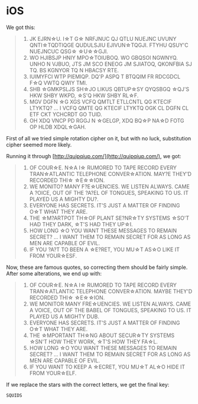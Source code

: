 # iOS

We got this:

> 1. JK EJRN☆U. I☆T G☆ NRFJNUC QJ QTLU NUEJNC UVUNY QNTI☆TQDTIQGE QUDULSJIU EJIVUN☆TQGJI. FTYHU QSUY'C NUEJNCUC QSG☆ ☆U☆☆GJI.
>2. WO HJIBSJP HNIY MPO☆TOIUBOQ. WO GBQSOI NGWNYQ. UNHO N VJBUO, JTS JM SCO ENEOG JM SJIATOQ, QKONFBIA SJ TQ. BS KGNYOR TQ N HBACSY RTE.
>3. IUIMYFCI WTP PIEMIQP. DQ'P ASPQ T BTQQIM FR RDCGDCL F☆Q VWTQ QWIY TMI.
>4. SHB ☆GMKPSLJS SH☆JO LIKUS QBTUP☆SY QYQSBGQ ☆QJ'S HKW SHBY WKPD, ☆S'Q HKW SHBY RL☆F.
>5. MGV DGFN ☆G XGS VCFQ QMTLT ETLLCNTL QG KTECIF LTYKTQ? ... I VCFQ QMTE QG KTECIF LTYKTQ OGK CL DGFN CL ETF CKT YCHCRDT GO TUID.
>6. OH XDQ VNCP PD RGGJ N ☆GELGP, XDQ BQ☆P NA☆D FOTG OP HLDB XDQL☆GAH.

First of all we tried simple rotation cipher on it, but with no luck, substitution cipher seemed more likely.

Running it through [http://quipqiup.com/](http://quipqiup.com/), we got:

> 1. OF COUR☆E. N☆A I☆ RUMORED TO TAPE RECORD EVERY TRAN☆ATLANTIC TELEPHONE CONVER☆ATION. MAY?E THEY'D RECORDED THI☆ ☆E☆☆ION.
> 2. WE MONITO? MANY F?E☆UENCIES. WE LISTEN ALWAYS. CAME A ?OICE, OUT OF THE ?A?EL OF TONGUES, SPEAKING TO US. IT PLAYED US A MIGHTY DU?.
> 3. EVERYONE HAS SECRETS. IT'S JUST A MATTER OF FINDING O☆T WHAT THEY ARE.
> 4. THE ☆M?ARTPOT TH☆OF PLANT SE?NR☆TY SYSTEMS ☆SO'T HAD THEY DARK, ☆T'S HAD THEY UP☆I.
> 5. HOW LONG ☆O YOU WANT THESE MESSAGES TO REMAIN SECRET? ... I WANT THEM TO REMAIN SECRET FOR AS LONG AS MEN ARE CAPABLE OF EVIL.
> 6. IF YOU ?A?T TO BEEN A ☆E?RET, YOU MU☆T AS☆O LIKE IT FROM YOUR☆ESF.

Now, these are famous quotes, so correcting them should be fairly simple. After some alterations, we end up with:

> 1. OF COUR☆E. N☆A I☆ RUMORED TO TAPE RECORD EVERY TRAN☆ATLANTIC TELEPHONE CONVER☆ATION. MAYBE THEY'D RECORDED THI☆ ☆E☆☆ION.
> 2. WE MONITOR MANY FRE☆UENCIES. WE LISTEN ALWAYS. CAME A VOICE, OUT OF THE BABEL OF TONGUES, SPEAKING TO US. IT PLAYED US A MIGHTY DUB.
> 3. EVERYONE HAS SECRETS. IT'S JUST A MATTER OF FINDING O☆T WHAT THEY ARE.
> 4. THE ☆MPORTANT TH☆NG ABOUT SECUR☆TY SYSTEMS ☆SN'T HOW THEY WORK, ☆T'S HOW THEY FA☆L.
> 5. HOW LONG ☆O YOU WANT THESE MESSAGES TO REMAIN SECRET? ... I WANT THEM TO REMAIN SECRET FOR AS LONG AS MEN ARE CAPABLE OF EVIL.
> 6. IF YOU WANT TO KEEP A ☆ECRET, YOU MU☆T AL☆O HIDE IT FROM YOUR☆ELF.

If we replace the stars with the correct letters, we get the final key:

``SQUIDS``
